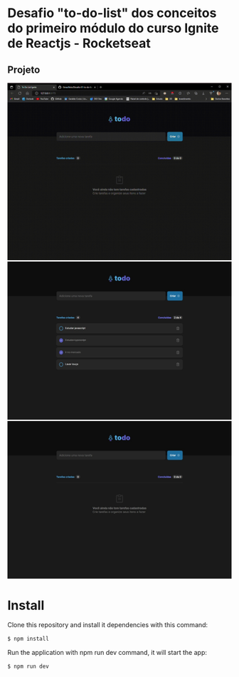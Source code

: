 # Desafio "to-do-list" dos conceitos do primeiro módulo do curso Ignite de Reactjs - Rocketseat

## Projeto

<img src="src/assets/To-Do-List-Ignite-e-mais-1-página-Pessoal-—-Microsoft_-Edge-2022-10-10-21-30-33.gif" />

<img src="src/assets/tasks.jpeg" />

<img src="src/assets/notask.jpeg" />

# Install

Clone this repository and install it dependencies with this command:
```sh
$ npm install
```
Run the application with npm run dev command, it will start the app:
```sh
$ npm run dev
```